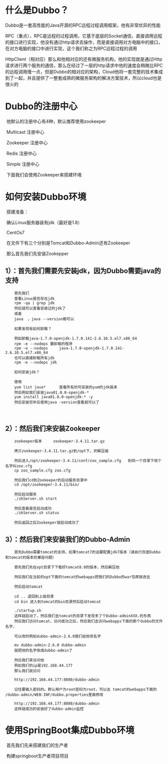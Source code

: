 # 什么是Dubbo？

​		Dubbo是一套高性能的Java开源的RPC远程过程调用框架，他有非常优异的性能

​		RPC（重点），RPC是远程的过程调用，它基于底层的Socket通信，直接调用远程的接口进行实现，他没有通过http请求去操作，而是直接调用对方电脑中的接口，在对方电脑的接口中进行实现，这个我们称之为RPC远程过程的调用



​		HttpClient（相对应）那么和他相对应的还有微服务机构，他的实现就是通过Http请求进行两个服务的通信，那么在经过了一层的http请求中他的速度会稍微比RPC的远程调用慢一点，但是Dubbo的相对应的架构，Cloud他将一套完整的技术集成到了一起，并且提供了一整套成熟的微服务架构的解决方案技术，所以cloud也是很火的



# Dubbo的注册中心

​		他默认的注册中心有4种，默认推荐使用zookeeper



​				Multicast	注册中心

​				Zookeeper	注册中心

​				Redis		注册中心

​				Simple		注册中心



​		下面我们会使用Zookeeper来搭建环境



# 如何安装Dubbo环境

​		搭建准备：

​				确认Linux服务器装有jdk（最好是1.8）

​				CentOs7

​		在文件下有三个分别是Tomcat和Dubbo-Admin还有Zookeeper



​		那么首先我们先安装Zookepper

## 1）：首先我们需要先安装jdk，因为Dubbo需要java的支持

	
	
		首先我们
		查看Linux是否存在jdk
		rpm -qa | grep jdk
		然后就可以查看安装过的jdk了
		或者
		java  ，java --version都可以
	
		如果发现有如何卸载？
	
		例如卸载java-1.7.0-openjdk-1.7.0.141-2.6.10.5.el7.x86_64
		rpm -e --nodeps 要卸载的程序	
		rpm -e --nodeps     java-1.7.0-openjdk-1.7.0.141-2.6.10.5.el7.x86_64
		也可以直接卸载所有jdk
		rpm -e --nodeps jdk
	
		如何安装jdk？
	
		使用
		yum list java*		查看所有的可安装的yum的jdk版本
		然后例如我们安装java01.8.0-openjdk-* 
		yum install java01.8.0-openjdk-* -y
		然后安装完毕后使用java -version查看就可以了
​		

## 2）：然后我们来安装Zookeeper


		zookeeper版本     zookeeper-3.4.11.tar.gz
	
		拷贝zookeeper-3.4.11.tar.gz到/opt下，并解压缩
	
		然后进入/opt/zookeeper-3.4.11/conf/zoo_sample.cfg   到同一个目录下改个名字叫zoo.cfg
		cp zoo_sample.cfg zoo.cfg
		
		然后我们cd到Zookeeper的启动服务目录中
		cd /opt/zookeeper-3.4.11/bin/
	
		然后启动服务
		./zkServer.sh start 
	
		然后查看是否启动成功
		./zkServer.sh status
	    
		然后返回之后Zookeeper就启动成功了

## 3）：然后我们来安装我们的Dubbo-Admin

	
	
		首先Dubbo需要tomcat的支持，如果tomcat7的话要配置jdk7版本（请自行百度Dubbo和tomcat的版本的兼容问题）
		
		首先我们先在opt目录下下载好tomcat8.0的版本，然后解压他
	
		然后我们在当前的opt下面的tomcat的webapps把我们的Dubbo的war包房放进去
	
		然后启动tomcat
	
		cd .. 退回到上级目录
		cd bin 进入到tomcat的bin目录然后启动tomcat
	
		./startup.sh 
		这样就启动了，然后我们去tomcat的目录下发现多了个Dubbo-adminXXX.的东西
		然后我们访问tomcat，访问成功之后，然后我们去访问webapps下面的那个dubbo的文件名字，
	
		可以改的例如dubbo-admin-2.6.0我们给他改名字
	
		mv dubbo-admin-2.6.0 dubbo-admin
		就把他的名字改成dubbo-admin了
	
		然后我们来访问他
		例如我们的ip是192.168.44.177
		那么我们就访问
		
		http://192.168.44.177:8080/dubbo-admin
		
		记住要输入密码的。默认用户为root密码为root，可以去 tomcat的webapps下面的 /dubbo-admin/WEB-INF/dubbo.properties里面修改
		
		http://192.168.44.177:8080/dubbo-admin
		这样就成功的安装好了dubbo-admin监控



# 使用SpringBoot集成Dubbo环境



​	首先我们先来搭建我们的生产者

​	构建springboot生产者项目项目



​	

​	

​		